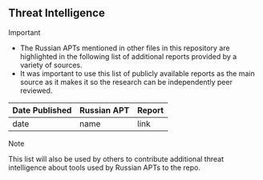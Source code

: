 ## Threat Intelligence

> [!IMPORTANT]
> - The Russian APTs mentioned in other files in this repository are highlighted in the following list of additional reports provided by a variety of sources.
> - It was important to use this list of publicly available reports as the main source as it makes it so the research can be independently peer reviewed.

| Date Published | Russian APT | Report |
|---|---|---|
| date | name | link |

> [!NOTE]
> This list will also be used by others to contribute additional threat intelligence about tools used by Russian APTs to the repo.
